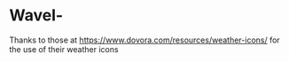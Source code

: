 # Wavel-
Thanks to those at https://www.dovora.com/resources/weather-icons/ for the use of their weather icons